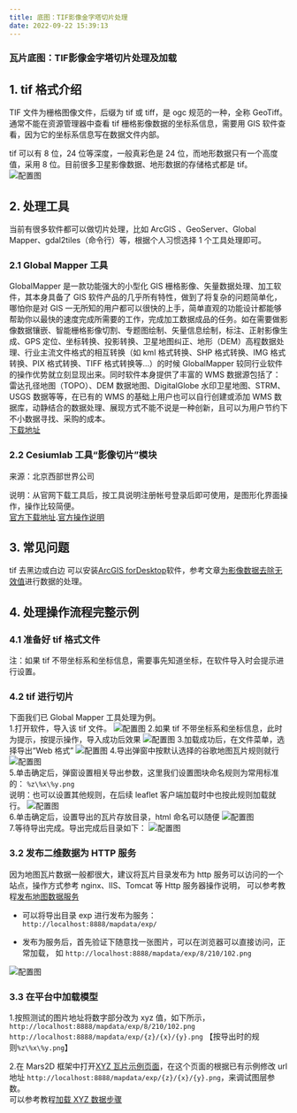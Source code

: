 ```yaml
---
title: 底图：TIF影像金字塔切片处理
date: 2022-09-22 15:39:13
---
```


<h3>瓦片底图：TIF影像金字塔切片处理及加载</h3>

## 1. tif 格式介绍

TIF 文件为栅格图像文件，后缀为 tif 或 tiff，是 ogc 规范的一种，全称 GeoTiff。通常不能在资源管理器中查看 tif 栅格影像数据的坐标系信息，需要用 GIS 软件查看，因为它的坐标系信息写在数据文件内部。<br />

tif 可以有 8 位，24 位等深度，一般真彩色是 24 位，而地形数据只有一个高度值，采用 8 位。目前很多卫星影像数据、地形数据的存储格式都是 tif。<br />
![配置图][1]

## 2. 处理工具

当前有很多软件都可以做切片处理，比如 ArcGIS 、GeoServer、Global Mapper、gdal2tiles（命令行）等，根据个人习惯选择 1 个工具处理即可。

### 2.1 Global Mapper 工具

GlobalMapper 是一款功能强大的小型化 GIS 栅格影像、矢量数据处理、加工软件，其本身具备了 GIS 软件产品的几乎所有特性，做到了将复杂的问题简单化，哪怕你是对 GIS 一无所知的用户都可以很快的上手，简单直观的功能设计都能够帮助你以最快的速度完成所需要的工作，完成加工数据成品的任务。如在需要做影像数据镶嵌、智能栅格影像切割、专题图绘制、矢量信息绘制，标注、正射影像生成、GPS 定位、坐标转换、投影转换、卫星地图纠正、地形（DEM）高程数据处理、行业主流文件格式的相互转换（如 kml 格式转换、SHP 格式转换、IMG 格式转换、PIX 格式转换、TIFF 格式转换等…）的时候 GlobalMapper 较同行业软件的操作优势就立刻显现出来。同时软件本身提供了丰富的 WMS 数据源包括了：雷达孔径地图（TOPO）、DEM 数据地图、DigitalGlobe 水印卫星地图、STRM、USGS 数据等等，在已有的 WMS 的基础上用户也可以自行创建或添加 WMS 数据库，动静结合的数据处理、展现方式不能不说是一种创新，且可以为用户节约下不小数据寻找、采购的成本。<br />
[下载地址](http://www.rivermap.cn/down.html)

### 2.2 Cesiumlab 工具“影像切片”模块

来源：北京西部世界公司

说明：从官网下载工具后，按工具说明注册帐号登录后即可使用，是图形化界面操作，操作比较简便。<br/>
[官方下载地址](http://www.cesiumlab.com/).[官方操作说明](http://www.cesiumlab.com/doc/CesiumLab/index.html#/dataprocess/image.md)

## 3. 常见问题

tif 去黑边或白边
可以安装[ArcGIS forDesktop](https://www.esri.com/en-us/arcgis/products/arcgis-desktop/overview)软件，参考文章[为影像数据去除无效值](https://blog.csdn.net/kikitamoon/article/details/50625033)进行数据的处理。

## 4. 处理操作流程完整示例

### 4.1 准备好 tif 格式文件

注：如果 tif 不带坐标系和坐标信息，需要事先知道坐标，在软件导入时会提示进行设置。

### 4.2 tif 进行切片

下面我们已 Global Mapper 工具处理为例。<br /> 1.打开软件，导入该 tif 文件。
![配置图][2] 2.如果 tif 不带坐标系和坐标信息，此时为提示，按提示操作，导入成功后效果
![配置图][3] 3.加载成功后，在文件菜单，选择导出“Web 格式”
![配置图][4] 4.导出弹窗中按默认选择的谷歌地图瓦片规则就行
![配置图][5] <br /> 5.单击确定后，弹窗设置相关导出参数，这里我们设置图块命名规则为常用标准的： `%z\%x\%y.png` <br />
说明：也可以设置其他规则，在后续 leaflet 客户端加载时中也按此规则加载就行。
![配置图][6] <br /> 6.单击确定后，设置导出的瓦片存放目录，html 命名可以随便
![配置图][7] <br />7.等待导出完成。导出完成后目录如下：
![配置图][8]

### 3.2 发布二维数据为 HTTP 服务

因为地图瓦片数据一般都很大，建议将瓦片目录发布为 http 服务可以访问的一个站点，操作方式参考 nginx、IIS、Tomcat 等 Http 服务器操作说明， 可以参考教程[发布地图数据服务]()

- 可以将导出目录 exp 进行发布为服务：`http://localhost:8888/mapdata/exp/`

- 发布为服务后，首先验证下随意找一张图片，可以在浏览器可以直接访问，正常加载， 如 `http://localhost:8888/mapdata/exp/8/210/102.png`

![配置图][9]
### 3.3 在平台中加载模型

1.按照测试的图片地址将数字部分改为 xyz 值，如下所示，<br />
`http://localhost:8888/mapdata/exp/8/210/102.png`<br />
`http://localhost:8888/mapdata/exp/{z}/{x}/{y}.png` 【按导出时的规则`%z\%x\%y.png`】

2.在 Mars2D 框架中打开[XYZ 瓦片示例页面](http://mars2d.cn/editor.html?id=layer-tile/type/xyz)，在这个页面的根据已有示例修改 url 地址 `http://localhost:8888/mapdata/exp/{z}/{x}/{y}.png`，来调试图层参数。<br />
可以参考教程[加载 XYZ 数据步骤](http://mars2d.cn/doc.html#data/guide/map/tileLayer)

[1]: ../public/image/data-tif-img.jpg
[2]: ../public/image/data-xyz-gm1.jpg
[3]: ../public/image/data-xyz-gm2.jpg
[4]: ../public/image/data-xyz-gm3.jpg
[5]: ../public/image/data-xyz-gm4.jpg
[6]: ../public/image/data-xyz-gm5.jpg
[7]: ../public/image/data-xyz-gm6.jpg
[8]: ../public/image/data-xyz-gm7.jpg
[9]: ../public/image/data-xyz-gm8.jpg
